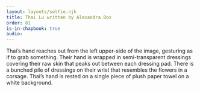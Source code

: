 ```yaml
---
layout: layouts/selfie.njk
title: Thai Lu written by Alexandra Box
order: 81
is-in-chapbook: true
audio: 
---
```

Thai’s hand reaches out from the left upper-side of the image, gesturing as if to grab something. Their hand is wrapped in semi-transparent dressings covering their raw skin that peaks out between each dressing pad. There is a bunched pile of dressings on their wrist that resembles the flowers in a corsage. Thai’s hand is rested on a single piece of plush paper towel on a white background.

